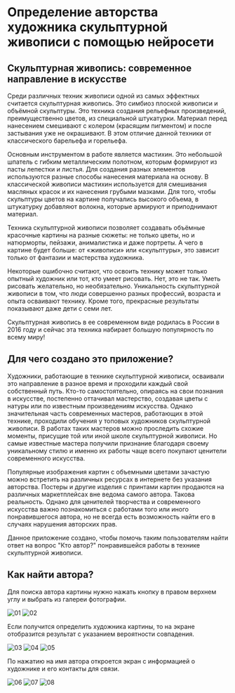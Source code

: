 # Определение авторства художника скульптурной живописи с помощью нейросети

## Скульптурная живопись: современное направление в искусстве

Среди различных техник живописи одной из самых эффектных считается скульптурная живопись. Это симбиоз плоской живописи и объёмной скульптуры. Это техника создания рельефных произведений, преимущественно цветов, из специальной штукатурки. Материал перед нанесением смешивают с колером (красящим пигментом) и после застывания уже не окрашивают. В этом отличие данной техники от классического барельефа и горельефа.

Основным инструментом в работе является мастихин. Это небольшой шпатель с гибким металлическим полотном, которым формируют из пасты лепестки и листья. Для создания разных элементов используются разные способы нанесения материала на основу. В классической живописи мастихин используется для смешивания масляных красок и их нанесения грубыми мазками. Для того, чтобы скульптуры цветов на картине получались высокого объема, в штукатурку добавляют волокна, которые армируют и приподнимают материал.

Техника скульптурной живописи позволяет создавать объёмные красочные картины на разные сюжеты: не только цветы, но и натюрморты, пейзажи, анималистика и даже портреты. А чего в картине будет больше: от «живописи» или «скульптуры», это зависит только от фантазии и мастерства художника.

Некоторые ошибочно считают, что освоить технику может только опытный художник или тот, кто умеет рисовать. Нет, это не так. Уметь рисовать желательно, но необязательно. Уникальность скульптурной живописи в том, что люди совершенно разных профессий, возраста и опыта осваивают технику. Кроме того, прекрасные результаты показывают даже дети с семи лет.

Скульптурная живопись в ее современном виде родилась в России в 2016 году и сейчас эта техника набирает большую популярность по всему миру!

## Для чего создано это приложение?

Художники, работающие в технике скульптурной живописи, осваивали это направление в разное время и проходили каждый свой собственный путь. Кто-то самостоятельно, опираясь на свои познания в искусстве, постепенно оттачивал мастерство, создавая цветы с натуры или по известным произведениям искусства. Однако значительная часть современных мастеров, работающих в этой технике, проходили обучения у топовых художников скульптурной живописи. В работах таких мастеров можно проследить схожие моменты, присущие той или иной школе скульптурной живописи. Но самые известные мастера получили признание благодаря своему уникальному стилю и именно их работы чаще всего покупают ценители современного искусства.

Популярные изображения картин с объемными цветами зачастую можно встретить на различных ресурсах в интернете без указания авторства. Постеры и другие изделия с принтами картин продаются на различных маркетплейсах вне ведома самого автора. Такова реальность. Однако для ценителей творчества и современного искусства важно познакомиться с работами того или иного понравившегося автора, но не всегда есть возможность найти его в случаях нарушения авторских прав.

Данное приложение создано, чтобы помочь таким пользователям найти ответ на вопрос "Кто автор?" понравившейся работы в технике скульптурной живописи.

## Как найти автора?

Для поиска автора картины нужно нажать кнопку в правом верхнем углу и выбрать из галереи фотографии.

![01](https://github.com/yuliyabegman/OtusWorks/blob/main/WIAApp/images/01.png)
![02](https://github.com/yuliyabegman/OtusWorks/blob/main/WIAApp/images/02.png)

Если получится определить художника картины, то на экране отобразится результат с указанием вероятности совпадения.

![03](https://github.com/yuliyabegman/OtusWorks/blob/main/WIAApp/images/03.png)
![04](https://github.com/yuliyabegman/OtusWorks/blob/main/WIAApp/images/04.png)
![05](https://github.com/yuliyabegman/OtusWorks/blob/main/WIAApp/images/05.png)

По нажатию на имя автора откроется экран с информацией о художнике и его контакты для связи.

![06](https://github.com/yuliyabegman/OtusWorks/blob/main/WIAApp/images/06.png)
![07](https://github.com/yuliyabegman/OtusWorks/blob/main/WIAApp/images/07.png)
![08](https://github.com/yuliyabegman/OtusWorks/blob/main/WIAApp/images/08.png)

